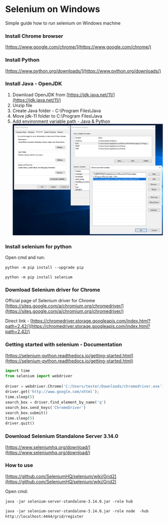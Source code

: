 # Selenium on Windows
Simple guide how to run selenium on Windows machine

### Install Chrome browser
[https://www.google.com/chrome/](https://www.google.com/chrome/)


### Install Python
[https://www.python.org/downloads/](https://www.python.org/downloads/)


### Install Java - OpenJDK
1. Download OpenJDK from [https://jdk.java.net/11/](https://jdk.java.net/11/)
2. Unzip file
3. Create Java folder - C:\Program Files\Java
4. Move jdk-11 folder to C:\Program Files\Java
5. Add environment variable path - Java & Python
![environment variable edit](https://raw.githubusercontent.com/pavoltravnik/selenium-tutorial/master/environment-variable.png)

### Install selenium for python
Open cmd and run:

`python -m pip install --upgrade pip`

`python -m pip install selenium`


### Download Selenium driver for Chrome
Official page of Selenium driver for Chrome [https://sites.google.com/a/chromium.org/chromedriver/](https://sites.google.com/a/chromium.org/chromedriver/)

Direct link - [https://chromedriver.storage.googleapis.com/index.html?path=2.42/](https://chromedriver.storage.googleapis.com/index.html?path=2.42/)


### Getting started with selenium - Documentation
[https://selenium-python.readthedocs.io/getting-started.html](https://selenium-python.readthedocs.io/getting-started.html)

```python
import time
from selenium import webdriver

driver = webdriver.Chrome('C:/Users/tester/Downloads/chromedriver.exe')
driver.get('http://www.google.com/xhtml');
time.sleep(5)
search_box = driver.find_element_by_name('q')
search_box.send_keys('ChromeDriver')
search_box.submit()
time.sleep(5)
driver.quit()
```

### Download Selenium Standalone Server 3.14.0
[https://www.seleniumhq.org/download/](https://www.seleniumhq.org/download/)


### How to use
[https://github.com/SeleniumHQ/selenium/wiki/Grid2](https://github.com/SeleniumHQ/selenium/wiki/Grid2)

Open cmd:

`java -jar selenium-server-standalone-3.14.0.jar -role hub`

`java -jar selenium-server-standalone-3.14.0.jar -role node  -hub http://localhost:4444/grid/register`
